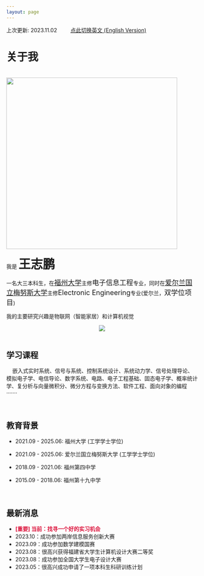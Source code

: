 ```yaml
---
layout: page
---
```


上次更新: 2023.11.02&nbsp;&nbsp;&nbsp;&nbsp;&nbsp;&nbsp;&nbsp;&nbsp;  [点此切换英文 (English Version)](https://wangzhipeng2002.github.io/file/index-zh/)


# 关于我
<br>
<img src="https://wangzhipeng2002.github.io/zpth.jpg" class="floatpic" width="450" height="450">

我是 **<font size=6>王志鹏</font>**

一名大三本科生，在[<font size=4>福州大学</font>](https://www.fzu.edu.cn/)主修<font size=4>电子信息工程</font>专业，同时在[<font size=4>爱尔兰国立梅努斯大学</font>](https://www.maynoothuniversity.ie/)主修<font size=4>Electronic Engineering</font>专业(爱尔兰，<font size=4>双学位项目</font>) 

我的主要研究兴趣是物联网（智能家居）和计算机视觉

<div align=center>
<img src="https://wangzhipeng2002.github.io/fzu.jpg">
</div>

<br>

## 学习课程

&nbsp;&nbsp;&nbsp;&nbsp;嵌入式实时系统、信号与系统、控制系统设计、系统动力学、信号处理导论、模拟电子学、电信导论、数字系统、电路、电子工程基础、固态电子学、概率统计学、复分析与向量微积分、微分方程与变换方法、软件工程、面向对象的编程·······

<br>

## 教育背景

- 2021.09 - 2025.06: 福州大学 (工学学士学位)
- 2021.09 - 2025.06: 爱尔兰国立梅努斯大学 (工学学士学位)
- 2018.09 - 2021.06: 福州第四中学 
- 2015.09 - 2018.06: 福州第十九中学
  
  <br>

## 最新消息
- **<font color=Crimson>[重要] 当前：找寻一个好的实习机会</font>**
- 2023.10：成功参加两岸信息服务创新大赛
- 2023.09：成功参加数学建模国赛
- 2023.08：很高兴获得福建省大学生计算机设计大赛二等奖
- 2023.08：成功参加全国大学生电子设计大赛
- 2023.05：很高兴成功申请了一项本科生科研训练计划
